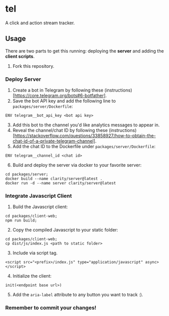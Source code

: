 # tel

A click and action stream tracker.

## Usage

There are two parts to get this running: deploying the **server** and adding the **client scripts**.

1. Fork this repository.

### Deploy Server

1. Create a bot in Telegram by following these (instructions)[https://core.telegram.org/bots#6-botfather].
2. Save the bot API key and add the following line to `packages/server/Dockerfile`:

```
ENV telegram__bot_api_key <bot api key>
```

3. Add this bot to the channel you'd like analytics messages to appear in.
4. Reveal the channel/chat ID by following these (instructions)[https://stackoverflow.com/questions/33858927/how-to-obtain-the-chat-id-of-a-private-telegram-channel].
5. Add the chat ID to the Dockerfile under `packages/server/Dockerfile`:

```
ENV telegram__channel_id <chat id>
```

6. Build and deploy the server via docker to your favorite server:

```
cd packages/server;
docker build --name clarity/server@latest .
docker run -d --name server clarity/server@latest
```

### Integrate Javascript Client

1. Build the Javascript client:

```
cd packages/client-web;
npm run build;
```

2. Copy the compiled Javascript to your static folder:

```
cd packages/client-web;
cp dist/js/index.js <path to static folder>
```

3. Include via script tag.

```
<script src="<prefix>/index.js" type="application/javascript" async></script>
```

4. Initialize the client:

```
init(<endpoint base url>)
```

5. Add the `aria-label` attribute to any button you want to track :).

### Remember to commit your changes!
